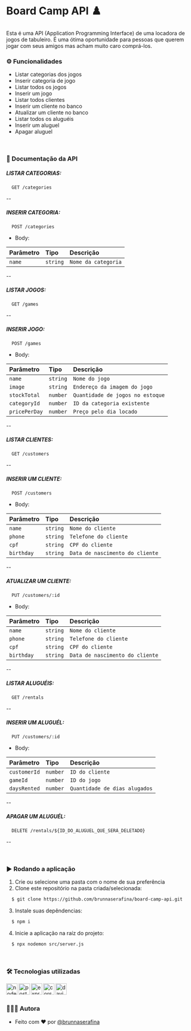 <h1 align="left">Board Camp API ♟️</h1>

###

<p align="left">Esta é uma API (Application Programming Interface) de uma locadora de jogos de tabuleiro. É uma ótima oportunidade para pessoas que querem jogar com seus amigos mas acham muito caro comprá-los.</p>


###

### ⚙️ Funcionalidades

- Listar categorias dos jogos
- Inserir categoria de jogo
- Listar todos os jogos
- Inserir um jogo
- Listar todos clientes
- Inserir um cliente no banco
- Atualizar um cliente no banco
- Listar todos os aluguéis
- Inserir um aluguel
- Apagar aluguel

</br>

### 📄 Documentação da API

##### LISTAR CATEGORIAS:

```http
  GET /categories
```

--
##### INSERIR CATEGORIA:

```http
  POST /categories
```
- Body:

| Parâmetro  | Tipo     | Descrição           |
| :--------- | :------- | :-------------------|
| `name`     | `string` | `Nome da categoria` |

--

##### LISTAR JOGOS:

```http
  GET /games
```
--

##### INSERIR JOGO:

```http
  POST /games
```

- Body:

| Parâmetro     | Tipo     | Descrição                        |
| :------------ | :------- | :--------------------------------|
| `name`        | `string` | `Nome do jogo`                   |
| `image`       | `string` | `Endereço da imagem do jogo`     |
| `stockTotal`  | `number` | `Quantidade de jogos no estoque` |
| `categoryId`  | `number` | `ID da categoria existente`      |
| `pricePerDay` | `number` | `Preço pelo dia locado`          |

--

##### LISTAR CLIENTES:

```http
  GET /customers
```

--

##### INSERIR UM CLIENTE:

```http
  POST /customers
```

- Body:

| Parâmetro     | Tipo     | Descrição                       |
| :------------ | :------- | :-------------------------------|
| `name`        | `string` | `Nome do cliente`               |
| `phone`       | `string` | `Telefone do cliente`           |
| `cpf`         | `string` | `CPF do cliente`                |
| `birthday`    | `string` | `Data de nascimento do cliente` |

--

##### ATUALIZAR UM CLIENTE:

```http
  PUT /customers/:id
```

- Body:

| Parâmetro     | Tipo     | Descrição                       |
| :------------ | :------- | :-------------------------------|
| `name`        | `string` | `Nome do cliente`               |
| `phone`       | `string` | `Telefone do cliente`           |
| `cpf`         | `string` | `CPF do cliente`                |
| `birthday`    | `string` | `Data de nascimento do cliente` |

--

##### LISTAR ALUGUÉIS:

```http
  GET /rentals
```

--

##### INSERIR UM ALUGUÉL:

```http
  PUT /customers/:id
```

- Body:

| Parâmetro     | Tipo     | Descrição                     |
| :------------ | :------- | :-----------------------------|
| `customerId`  | `number` | `ID do cliente`               |
| `gameId`      | `number` | `ID do jogo`                  |
| `daysRented`  | `number` | `Quantidade de dias alugados` |

--

##### APAGAR UM ALUGUÉL:

```http
  DELETE /rentals/${ID_DO_ALUGUEL_QUE_SERÁ_DELETADO}
```

--

</br>

### ▶️ Rodando a aplicação

1. Crie ou selecione uma pasta com o nome de sua preferência
2. Clone este repositório na pasta criada/selecionada:

```bash
  $ git clone https://github.com/brunnaserafina/board-camp-api.git
```
3. Instale suas depêndencias:

```bash
  $ npm i
```
4. Inicie a aplicação na raíz do projeto:

```bash
  $ npx nodemon src/server.js
```

</br>

### 🛠️ Tecnologias utilizadas

 <img align="left" alt="node" height="30px" src="https://img.shields.io/badge/node.js-6DA55F?style=for-the-badge&logo=node.js&logoColor=white" />
 <img align="left" alt="postgres" height="30px" src="https://img.shields.io/badge/postgres-%23316192.svg?style=for-the-badge&logo=postgresql&logoColor=white" />
 <img align="left" alt="express" height="30px" src="https://img.shields.io/badge/express.js-%23404d59.svg?style=for-the-badge&logo=express&logoColor=%2361DAFB" />
 <img align="left" alt="cors" height="30px" src="https://img.shields.io/badge/cors-%20-red" />
 <img align="left" alt="dayjs" height="30px" src="https://img.shields.io/badge/day-JS%20-orange" />
 


</br>
</br>

### 🙇🏻‍♀️ Autora

- Feito com ❤️ por [@brunnaserafina](https://www.github.com/brunnaserafina)

